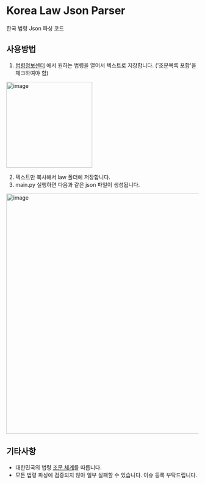 # Korea Law Json Parser
한국 법령 Json 파싱 코드

## 사용방법
1. [법령정보센터](https://www.law.go.kr/%EB%B2%95%EB%A0%B9) 에서 원하는 법령을 열어서 텍스트로 저장합니다. ('조문목록 포함'을 체크하여야 함)

<img width="225" alt="image" src="https://user-images.githubusercontent.com/43233543/221195617-9f78a6f0-3612-4819-aa7b-9c24ae95fce6.png">

2. 텍스트만 복사해서 law 폴더에 저장합니다.
3. main.py 실행하면 다음과 같은 json 파일이 생성됩니다.

<img width="630" alt="image" src="https://user-images.githubusercontent.com/43233543/221196051-88cb44e6-eaec-430e-bcf7-9710262908b5.png">

## 기타사항

* 대한민국의 법령 [조문 체계](https://elaw.klri.re.kr/kor_service/lawsystem.do)를 따릅니다.
* 모든 법령 파싱에 검증되지 않아 일부 실패할 수 있습니다. 이슈 등록 부탁드립니다.

